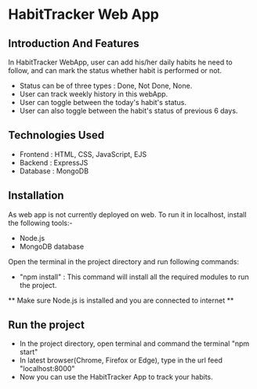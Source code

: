 # HabitTracker Web App

## Introduction And Features
In HabitTracker WebApp, user can add his/her daily habits he need to follow, and can mark the status whether habit is performed or not.

* Status can be of three types : Done, Not Done, None.
* User can track weekly history in this webApp.
* User can toggle between the today's habit's status.
* User can also toggle between the habit's status of previous 6 days.

## Technologies Used
* Frontend : HTML, CSS, JavaScript, EJS
* Backend : ExpressJS
* Database : MongoDB

## Installation
 As web app is not currently deployed on web. To run it in localhost, install the following tools:-
* Node.js
* MongoDB database

Open the terminal in the project directory and run following commands: 
* "npm install" : This command will install all the required modules to run the project.

** Make sure Node.js is installed and you are connected to internet **

## Run the project
* In the project directory, open terminal and command the terminal "npm start"
* In latest browser(Chrome, Firefox or Edge), type in the url feed "localhost:8000"
* Now you can use the HabitTracker App to track your habits.
